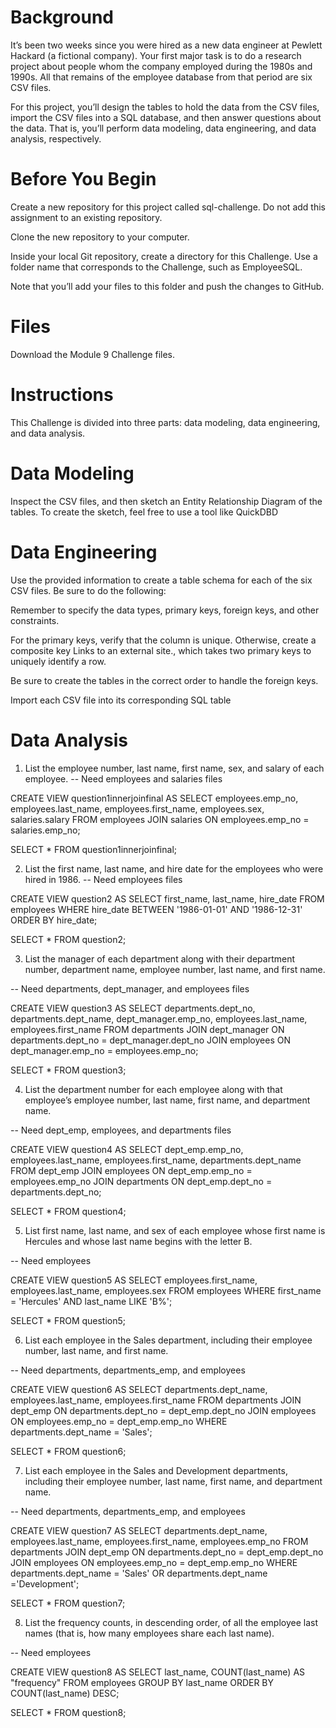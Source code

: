 # Background
It’s been two weeks since you were hired as a new data engineer at Pewlett Hackard (a fictional company). Your first major task is to do a research project about people whom the company employed during the 1980s and 1990s. All that remains of the employee database from that period are six CSV files.

For this project, you’ll design the tables to hold the data from the CSV files, import the CSV files into a SQL database, and then answer questions about the data. That is, you’ll perform data modeling, data engineering, and data analysis, respectively.

# Before You Begin
Create a new repository for this project called sql-challenge. Do not add this assignment to an existing repository.

Clone the new repository to your computer.

Inside your local Git repository, create a directory for this Challenge. Use a folder name that corresponds to the Challenge, such as EmployeeSQL.

Note that you’ll add your files to this folder and push the changes to GitHub.

# Files
Download the Module 9 Challenge files.

# Instructions
This Challenge is divided into three parts: data modeling, data engineering, and data analysis.

# Data Modeling
Inspect the CSV files, and then sketch an Entity Relationship Diagram of the tables. To create the sketch, feel free to use a tool like QuickDBD


# Data Engineering
Use the provided information to create a table schema for each of the six CSV files. Be sure to do the following:

Remember to specify the data types, primary keys, foreign keys, and other constraints.

For the primary keys, verify that the column is unique. Otherwise, create a composite key Links to an external site., which takes two primary keys to uniquely identify a row.

Be sure to create the tables in the correct order to handle the foreign keys.



Import each CSV file into its corresponding SQL table

# Data Analysis
1. List the employee number, last name, first name, sex, and salary of each employee.
-- Need employees and salaries files

CREATE VIEW question1innerjoinfinal AS
SELECT employees.emp_no, employees.last_name, employees.first_name, 
employees.sex, salaries.salary
FROM employees
JOIN salaries
ON employees.emp_no = salaries.emp_no;

SELECT * 
FROM question1innerjoinfinal;

2. List the first name, last name, and hire date for the employees who were hired in 1986.
-- Need employees files

CREATE VIEW question2 AS
SELECT first_name, last_name, hire_date
FROM employees
WHERE hire_date 
BETWEEN '1986-01-01' AND '1986-12-31'
ORDER BY hire_date;

SELECT *
FROM question2;

3. List the manager of each department along with their department number, department name, employee number, last name, and first name.

-- Need departments, dept_manager, and employees files

CREATE VIEW question3 AS
SELECT departments.dept_no, departments.dept_name, dept_manager.emp_no, 
employees.last_name, employees.first_name
FROM departments
JOIN dept_manager
ON departments.dept_no = dept_manager.dept_no
JOIN employees
ON dept_manager.emp_no = employees.emp_no;

SELECT * 
FROM question3;

4. List the department number for each employee along with that employee’s employee number, last name, first name, and department name.

-- Need dept_emp, employees, and departments files

CREATE VIEW question4 AS
SELECT dept_emp.emp_no, employees.last_name, employees.first_name, departments.dept_name
FROM dept_emp
JOIN employees
ON dept_emp.emp_no = employees.emp_no
JOIN departments
ON dept_emp.dept_no = departments.dept_no;

SELECT * 
FROM question4;


5. List first name, last name, and sex of each employee whose first name is Hercules and whose last name begins with the letter B.

-- Need employees

CREATE VIEW question5 AS
SELECT employees.first_name, employees.last_name, employees.sex
FROM employees
WHERE first_name = 'Hercules' AND last_name LIKE 'B%';

SELECT *
FROM question5;


6. List each employee in the Sales department, including their employee number, last name, and first name.

-- Need departments, departments_emp, and employees

CREATE VIEW question6 AS
SELECT departments.dept_name, employees.last_name, employees.first_name
FROM departments
JOIN dept_emp
ON departments.dept_no = dept_emp.dept_no
JOIN employees
ON employees.emp_no = dept_emp.emp_no
WHERE departments.dept_name = 'Sales';

SELECT *
FROM question6;


7. List each employee in the Sales and Development departments, including their employee number, last name, first name, and department name.

-- Need departments, departments_emp, and employees

CREATE VIEW question7 AS
SELECT departments.dept_name, employees.last_name, employees.first_name,
employees.emp_no
FROM departments
JOIN dept_emp
ON departments.dept_no = dept_emp.dept_no
JOIN employees
ON employees.emp_no = dept_emp.emp_no
WHERE departments.dept_name = 'Sales' 
OR departments.dept_name ='Development';

SELECT *
FROM question7;

8. List the frequency counts, in descending order, of all the employee last names (that is, how many employees share each last name).

-- Need employees

CREATE VIEW question8 AS
SELECT last_name,
COUNT(last_name) AS "frequency"
FROM employees
GROUP BY last_name
ORDER BY
COUNT(last_name) DESC;

SELECT *
FROM question8;
